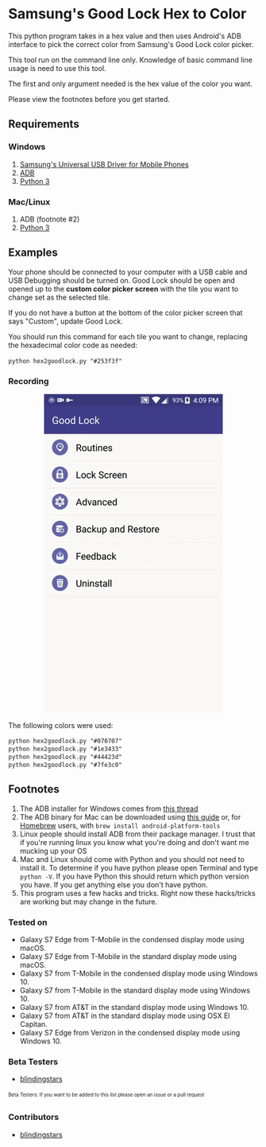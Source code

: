 # Samsung's Good Lock Hex to Color
This python program takes in a hex value and then uses Android's ADB interface to pick the correct color from Samsung's Good Lock color picker.

This tool run on the command line only.  Knowledge of basic command line usage is need to use this tool. 

The first and only argument needed is the hex value of the color you want.

Please view the footnotes before you get started.

## Requirements

### Windows  
1. [Samsung's Universal USB Driver for Mobile Phones](http://downloadcenter.samsung.com/content/DR/201602/20160219075034805/SAMSUNG_USB_Driver_for_Mobile_Phones_v1.5.45.00.exe)  
2. [ADB](https://www.androidfilehost.com/?fid=24521665358595410)
3. [Python 3](https://www.python.org/)

### Mac/Linux
1. ADB (footnote #2)
2. [Python 3](https://www.python.org/)

## Examples
Your phone should be connected to your computer with a USB cable and USB Debugging should be turned on. Good Lock should be open and opened up to the **custom color picker screen** with the tile you want to change set as the selected tile.

If you do not have a button at the bottom of the color picker screen that says "Custom", update Good Lock.

You should run this command for each tile you want to change, replacing the hexadecimal color code as needed:

`python hex2goodlock.py "#253f3f"`

### Recording

<p align="center">
<img src="/images/recording.gif" />
</p>

The following colors were used:

```
python hex2goodlock.py "#070707"
python hex2goodlock.py "#1e3433"
python hex2goodlock.py "#44423d"
python hex2goodlock.py "#7fe3c0"
```

## Footnotes
1. The ADB installer for Windows comes from [this thread](http://forum.xda-developers.com/showthread.php?t=2317790)
2. The ADB binary for Mac can be downloaded using [this guide](http://forum.xda-developers.com/showthread.php?t=1917237) or, for [Homebrew](http://brew.sh/index.html) users, with `brew install android-platform-tools`
3. Linux people should install ADB from their package manager. I trust that if you're running linux you know what you're doing and don't want me mucking up your OS
4. Mac and Linux should come with Python and you should not need to install it. To determine if you have python please open Terminal and type `python -V`. If you have Python this should return which python version you have. If you get anything else you don't have python.
5. This program uses a few hacks and tricks. Right now these hacks/tricks are working but may change in the future.

### Tested on
* Galaxy S7 Edge from T-Mobile in the condensed display mode using macOS.
* Galaxy S7 Edge from T-Mobile in the standard display mode using macOS.
* Galaxy S7 from T-Mobile in the condensed display mode using Windows 10.
* Galaxy S7 from T-Mobile in the standard display mode using Windows 10.
* Galaxy S7 from AT&T in the standard display mode using Windows 10.
* Galaxy S7 from AT&T in the standard display mode using OSX El Capitan.
* Galaxy S7 Edge from Verizon in the condensed display mode using Windows 10.

### Beta Testers
* [blindingstars](https://github.com/blindingstars)

<sub><sup>Beta Testers: If you want to be added to this list please open an issue or a pull request</sub></sup>

### Contributors
* [blindingstars](https://github.com/blindingstars)
